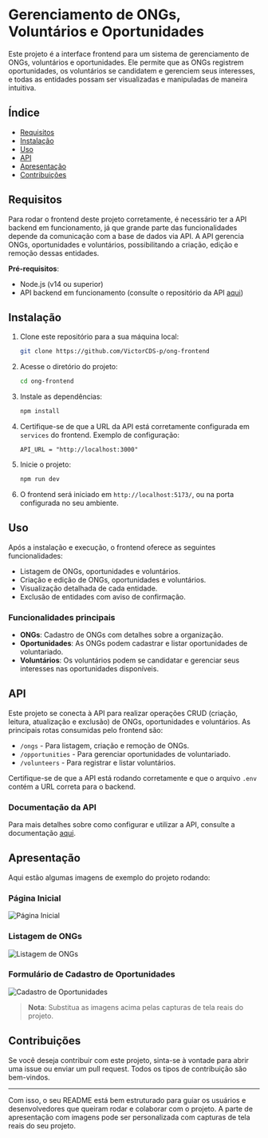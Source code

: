 # Gerenciamento de ONGs, Voluntários e Oportunidades

Este projeto é a interface frontend para um sistema de gerenciamento de ONGs, voluntários e oportunidades. Ele permite que as ONGs registrem oportunidades, os voluntários se candidatem e gerenciem seus interesses, e todas as entidades possam ser visualizadas e manipuladas de maneira intuitiva.

## Índice

- [Requisitos](#requisitos)
- [Instalação](#instalação)
- [Uso](#uso)
- [API](#api)
- [Apresentação](#apresentação)
- [Contribuições](#contribuições)

## Requisitos

Para rodar o frontend deste projeto corretamente, é necessário ter a API backend em funcionamento, já que grande parte das funcionalidades depende da comunicação com a base de dados via API. A API gerencia ONGs, oportunidades e voluntários, possibilitando a criação, edição e remoção dessas entidades.

**Pré-requisitos**:
- Node.js (v14 ou superior)
- API backend em funcionamento (consulte o repositório da API [aqui](https://github.com/VictorCDS-p/ong-api))
  
## Instalação

1. Clone este repositório para a sua máquina local:
   ```bash
   git clone https://github.com/VictorCDS-p/ong-frontend
   ```

2. Acesse o diretório do projeto:
   ```bash
   cd ong-frontend
   ```

3. Instale as dependências:
   ```bash
   npm install
   ```

4. Certifique-se de que a URL da API está corretamente configurada em `services` do frontend. Exemplo de configuração:
   ```
   API_URL = "http://localhost:3000"
   ```

5. Inicie o projeto:
   ```bash
   npm run dev
   ```

6. O frontend será iniciado em `http://localhost:5173/`, ou na porta configurada no seu ambiente.

## Uso

Após a instalação e execução, o frontend oferece as seguintes funcionalidades:

- Listagem de ONGs, oportunidades e voluntários.
- Criação e edição de ONGs, oportunidades e voluntários.
- Visualização detalhada de cada entidade.
- Exclusão de entidades com aviso de confirmação.

### Funcionalidades principais

- **ONGs**: Cadastro de ONGs com detalhes sobre a organização.
- **Oportunidades**: As ONGs podem cadastrar e listar oportunidades de voluntariado.
- **Voluntários**: Os voluntários podem se candidatar e gerenciar seus interesses nas oportunidades disponíveis.

## API

Este projeto se conecta à API para realizar operações CRUD (criação, leitura, atualização e exclusão) de ONGs, oportunidades e voluntários. As principais rotas consumidas pelo frontend são:

- `/ongs` - Para listagem, criação e remoção de ONGs.
- `/opportunities` - Para gerenciar oportunidades de voluntariado.
- `/volunteers` - Para registrar e listar voluntários.

Certifique-se de que a API está rodando corretamente e que o arquivo `.env` contém a URL correta para o backend.

### Documentação da API

Para mais detalhes sobre como configurar e utilizar a API, consulte a documentação [aqui](https://github.com/VictorCDS-p/ong-api).

## Apresentação

Aqui estão algumas imagens de exemplo do projeto rodando:

### Página Inicial
![Página Inicial](./assets/homepage.png)

### Listagem de ONGs
![Listagem de ONGs](./assets/ong-list.png)

### Formulário de Cadastro de Oportunidades
![Cadastro de Oportunidades](./assets/opportunity-form.png)

> **Nota**: Substitua as imagens acima pelas capturas de tela reais do projeto.

## Contribuições

Se você deseja contribuir com este projeto, sinta-se à vontade para abrir uma issue ou enviar um pull request. Todos os tipos de contribuição são bem-vindos.

---

Com isso, o seu README está bem estruturado para guiar os usuários e desenvolvedores que queiram rodar e colaborar com o projeto. A parte de apresentação com imagens pode ser personalizada com capturas de tela reais do seu projeto.
